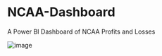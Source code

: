 # NCAA-Dashboard
A Power BI Dashboard of NCAA Profits and Losses


![image](https://github.com/Andy-yun-liang/NCAA-Dashboard/assets/73871814/01046661-145a-4d3f-92e4-becacfad9d11)
